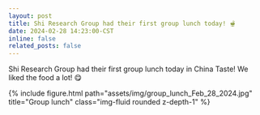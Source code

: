 ```yaml
---
layout: post
title: Shi Research Group had their first group lunch today! 🫕
date: 2024-02-28 14:23:00-CST
inline: false
related_posts: false
---
```


Shi Research Group had their first group lunch today in China Taste! We liked the food a lot! 😋

<div class="row">
    <div class="col-sm mt-3 mt-md-0">
        {% include figure.html path="assets/img/group_lunch_Feb_28_2024.jpg" title="Group lunch" class="img-fluid rounded z-depth-1" %}
    </div>
</div>
<br>

